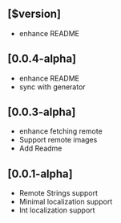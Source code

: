 ## [$version]

* enhance README

## [0.0.4-alpha]

* enhance README
* sync with generator

## [0.0.3-alpha]

* enhance fetching remote
* Support remote images
* Add Readme

## [0.0.1-alpha] 

* Remote Strings support
* Minimal localization support
* Int localization support
